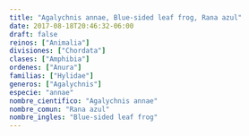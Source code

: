 ```yaml
---
title: "Agalychnis annae, Blue-sided leaf frog, Rana azul"
date: 2017-08-18T20:46:32-06:00
draft: false
reinos: ["Animalia"]
divisiones: ["Chordata"]
clases: ["Amphibia"]
ordenes: ["Anura"]
familias: ["Hylidae"]
generos: ["Agalychnis"]
especie: "annae"
nombre_cientifico: "Agalychnis annae"
nombre_comun: "Rana azul"
nombre_ingles: "Blue-sided leaf frog"
---
```

